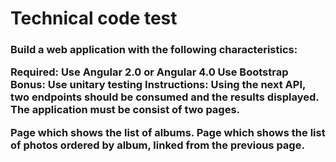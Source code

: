 <h1>Technical code test</h1>

<h3>Build a web application with the following characteristics:

Required:
Use Angular 2.0 or Angular 4.0
Use Bootstrap
Bonus:
Use unitary testing
Instructions:
Using the next API, two endpoints should be consumed and the results displayed. 
The application must be consist of two pages.

Page which shows the list of albums.
Page which shows the list of photos ordered by album, linked from the previous page.</h3>
